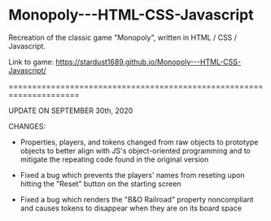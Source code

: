 # Monopoly---HTML-CSS-Javascript

Recreation of the classic game "Monopoly", written in HTML / CSS / Javascript.

Link to game: https://stardust1689.github.io/Monopoly---HTML-CSS-Javascript/

=====================================================================

UPDATE ON SEPTEMBER 30th, 2020

CHANGES:

- Properties, players, and tokens changed from raw objects to prototype objects to better align with JS's object-oriented programming and to mitigate the repeating code found in the original version

- Fixed a bug which prevents the players' names from reseting upon hitting the "Reset" button on the starting screen

- Fixed a bug which renders the "B&O Railroad" property noncompliant and causes tokens to disappear when they are on its board space
